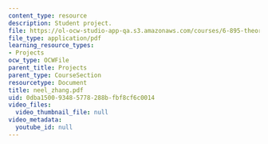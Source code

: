 ```yaml
---
content_type: resource
description: Student project.
file: https://ol-ocw-studio-app-qa.s3.amazonaws.com/courses/6-895-theory-of-parallel-systems-sma-5509-fall-2003/0dba150093485778288bfbf8cf6c0014_neel_zhang.pdf
file_type: application/pdf
learning_resource_types:
- Projects
ocw_type: OCWFile
parent_title: Projects
parent_type: CourseSection
resourcetype: Document
title: neel_zhang.pdf
uid: 0dba1500-9348-5778-288b-fbf8cf6c0014
video_files:
  video_thumbnail_file: null
video_metadata:
  youtube_id: null
---
```

